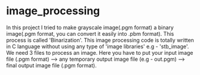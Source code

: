 # image_processing
In this project I tried to make grayscale image(.pgm format) a binary image(.pgm format, you can convert it easily into .pbm format). This process is called 'Binarization'. This image processing code is totally written in C language without using any type of 'image libraries' e.g - 'stb_image'. We need 3 files to process an image. Here you have to put your input image file (.pgm format) --> any temporary output image file (e.g - out.pgm) --> final output image file (.pgm format). 
